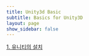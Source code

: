 ```yaml
---
title: Unity3d Basic
subtitle: Basics for Unity3D
layout: page
show_sidebar: false
---
```


[1. 유니티의 설치](https://beatchoi.github.io/unity3d/basics/2020/04/17/unity_00Installation/)

